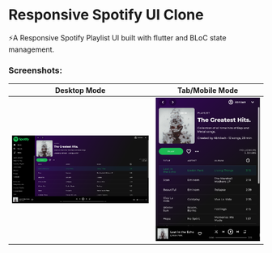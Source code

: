 # Responsive Spotify UI Clone
⚡️A Responsive Spotify Playlist UI built with flutter and BLoC state management.
### Screenshots:

Desktop Mode             |  Tab/Mobile Mode
:-------------------------:|:-------------------------:
![](https://github.com/ShunyaCodes/Responsive-Spotify-UI-clone/blob/main/scrrenshots/Screenshot%20(59).png)  |  ![](https://github.com/ShunyaCodes/Responsive-Spotify-UI-clone/blob/main/scrrenshots/Screenshot%20(58).png)
